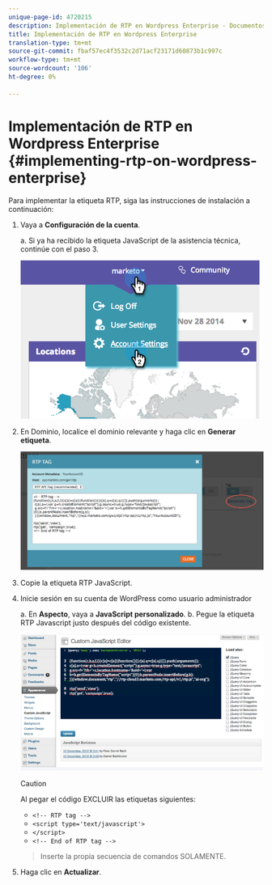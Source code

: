 ```yaml
---
unique-page-id: 4720215
description: Implementación de RTP en Wordpress Enterprise - Documentos de marketing - Documentación del producto
title: Implementación de RTP en Wordpress Enterprise
translation-type: tm+mt
source-git-commit: fbaf57ec4f3532c2d71acf23171d60873b1c997c
workflow-type: tm+mt
source-wordcount: '106'
ht-degree: 0%

---
```



# Implementación de RTP en Wordpress Enterprise {#implementing-rtp-on-wordpress-enterprise}

Para implementar la etiqueta RTP, siga las instrucciones de instalación a continuación:

1. Vaya a **Configuración de la cuenta**.

   a. Si ya ha recibido la etiqueta JavaScript de la asistencia técnica, continúe con el paso 3.

   ![](assets/image2014-11-30-15-3a19-3a21-3.png)

1. En Dominio, localice el dominio relevante y haga clic en **Generar etiqueta**.

   ![](assets/image2014-11-30-15-3a20-3a17-3.png)

1. Copie la etiqueta RTP JavaScript.

1. Inicie sesión en su cuenta de WordPress como usuario administrador

   a. En **Aspecto**, vaya a **JavaScript personalizado**.
b. Pegue la etiqueta RTP Javascript justo después del código existente.

   ![](assets/image2014-12-3-17-3a51-3a46.png)

   >[!CAUTION]
   >
   >Al pegar el código EXCLUIR las etiquetas siguientes:
   >
   >* `<!-- RTP tag -->`
   >* `<script type='text/javascript'>`
   >* `</script>`
   >* `<!-- End of RTP tag -->`

   >
   >Inserte la propia secuencia de comandos SOLAMENTE.

1. Haga clic en **Actualizar**.
